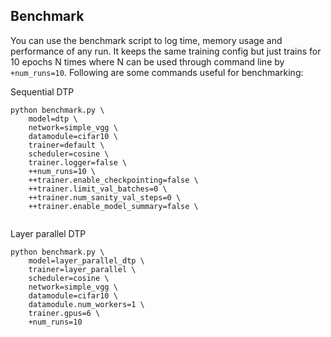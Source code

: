 ## Benchmark 

You can use the benchmark script to log time, memory usage and performance of any run. It keeps the same training config but just trains for 10 epochs N times where N can be used through command line by `+num_runs=10`. Following are some commands useful for benchmarking:


Sequential DTP
```
python benchmark.py \
    model=dtp \
    network=simple_vgg \
    datamodule=cifar10 \
    trainer=default \
    scheduler=cosine \
    trainer.logger=false \
    ++num_runs=10 \
    ++trainer.enable_checkpointing=false \
    ++trainer.limit_val_batches=0 \
    ++trainer.num_sanity_val_steps=0 \
    ++trainer.enable_model_summary=false \
    
```


Layer parallel DTP
```
python benchmark.py \
    model=layer_parallel_dtp \
    trainer=layer_parallel \
    scheduler=cosine \
    network=simple_vgg \
    datamodule=cifar10 \
    datamodule.num_workers=1 \
    trainer.gpus=6 \
    +num_runs=10
```